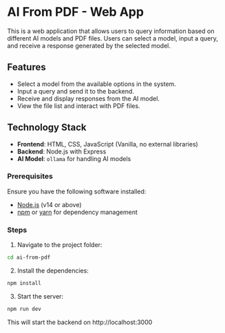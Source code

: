 # AI From PDF - Web App

This is a web application that allows users to query information based on different AI models and PDF files. Users can select a model, input a query, and receive a response generated by the selected model.

## Features
- Select a model from the available options in the system.
- Input a query and send it to the backend.
- Receive and display responses from the AI model.
- View the file list and interact with PDF files.

## Technology Stack
- **Frontend**: HTML, CSS, JavaScript (Vanilla, no external libraries)
- **Backend**: Node.js with Express
- **AI Model**: `ollama` for handling AI models

### Prerequisites
Ensure you have the following software installed:
- [Node.js](https://nodejs.org/) (v14 or above)
- [npm](https://www.npmjs.com/) or [yarn](https://yarnpkg.com/) for dependency management


### Steps
1. Navigate to the project folder:

```bash
cd ai-from-pdf
```

2. Install the dependencies:

```bash
npm install
```

3. Start the server:

```bash
npm run dev
```

This will start the backend on http://localhost:3000 